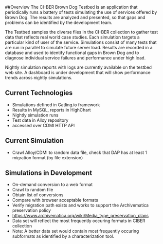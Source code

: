 ##Overview
The CI-BER Brown Dog Testbed is an application that periodically runs a battery of tests simulating the use of services offered by Brown Dog. The results are analyzed and presented, so that gaps and problems can be identified by the development team.

The Testbed samples the diverse files in the CI-BER collection to gather test data that reflects real world case studies. Each simulation targets a particular kind of user of the service. Simulations consist of many tests that are run in parallel to simulate future server load. Results are recorded in a database and used to identify functional gaps in Brown Dog and to diagnose individual service failures and performance under high load.

Nightly simulation reports with logs are currently available on the testbed web site. A dashboard is under development that will show performance trends across nightly simulations.

## Current Technologies

* Simulations defined in Gatling.io framework
 * Results in MySQL, reports in HighChart
* Nightly simulation runs
* Test data in Alloy repository
 * accessed over CDMI HTTP API

## Current Simulation
* Crawl Alloy/CDMI to random data file, check that DAP has at least 1 migration format (by file extension)

## Simulations in Development
* On-demand conversion to a web format
 * Crawl to random file
 * Obtain list of conversions
 * Compare with browser acceptable formats
* Verify migration path exists and works to support the Archivematica preservation policy
 * https://www.archivematica.org/wiki/Media_type_preservation_plans
 * Data set will reflect the most frequently occuring formats in CIBER collection
 * Note: A better data set would contain most frequently occuring subformats as identified by a characterization tool.
